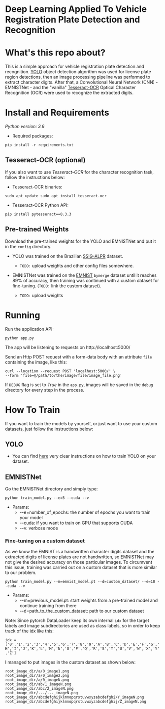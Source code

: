 # Deep Learning Applied To Vehicle Registration Plate Detection and Recognition

# What's this repo about?

This is a simple approach for vehicle registration plate detection and recognition. [YOLO](https://github.com/pjreddie/darknet) object detection algorithm was used for license plate region detections, then an image processing pipeline was performed to extract character digits. After that, a Convolutional Neural Network (CNN) - EMNISTNet - and the "vanilla" [Tesseract-OCR](https://github.com/tesseract-ocr/tesseract) Optical Character Recognition (OCR) were used to recognize the extracted digits.

# Install and Requirements

*Python version: 3.6*

* Required packages:

````
pip install -r requirements.txt
````

## Tesseract-OCR (optional)

If you also want to use *Tesseract-OCR* for the character recognition task, follow the instructions below:

* Tesseract-OCR binaries:
````
sudo apt update sudo apt install tesseract-ocr
````

* Tesseract-OCR Python API:
````
pip install pytesseract==0.3.3
````

## Pre-trained Weights

Download the pre-trained weights for the YOLO and EMNISTNet and put it in the `config` directory.

* YOLO was trained on the Brazilian [SSIG-ALPR](http://smartsenselab.dcc.ufmg.br/en/dataset/banco-de-dados-sense-alpr/) dataset.
  * `TODO:` upload weights and other config files somewhere.

* EMNISTNet was trained on the [EMNIST](https://www.nist.gov/itl/products-and-services/emnist-dataset) `bymerge` dataset until it reaches 89% of accuracy, then training was continued with a custom dataset for fine-tuning. (`TODO:` link the custom dataset).
  * `TODO:` upload weights

# Running
Run the application API:
````
python app.py
````

The app will be listening to requests on http://localhost:5000/

Send an Http POST request with a form-data body with an attribute `file` containing the image, like this:

````
curl --location --request POST 'localhost:5000/' \
--form 'file=@/path/to/the/image/file/image_file.png'
````

If `DEBUG` flag is set to *True* in the `app.py`, images will be saved in the `debug` directory for every step in the process.

# How To Train

If you want to train the models by yourself, or just want to use your custom datasets, just follow the instructions below:

## YOLO

* You can find [here](https://github.com/AlexeyAB/darknet) very clear instructions on how to train YOLO on your dataset.

## EMNISTNet

Go the EMNISTNet directory and simply type:
````
python train_model.py --e=5 --cuda --v
````

* Params: 
  * --e=number_of_epochs: the number of epochs you want to train your model
  * --cuda: if you want to train on GPU that supports CUDA
  * --v: verbose mode

### Fine-tuning on a custom dataset

As we know the EMNIST is a handwritten character digits dataset and the extracted digits of license plates are not handwritten, so EMNISTNet may not give the desired accuracy on those particular images. To circumvent this issue, training was carried out on a custom dataset that is more similar to our problem.

````
python train_model.py --m=emnist_model.pt --d=custom_dataset/ --e=10 --cuda --v
````

* Params: 
  * --m=previous_model.pt: start weights from a pre-trained model and continue training from there
  * --d=path_to_the_custom_dataset: path to our custom dataset

Note: Since pytorch DataLoader keep its own internal `idx` for the target labels and image subdirectories are used as class labels, so in order to keep track of the idx like this:

`idx = ['0','1','2','3','4','5','6','7','8','9','A','B','C','D','E','F','G','H','I','J','K','L','M','N','O','P','Q','R','S','T','U','V','W','X','Y','Z']`

I managed to put images in the custom dataset as shown below:

````
root_image_dir/a/0_image1.png
root_image_dir/a/0_image2.png
root_image_dir/a/0_imageN.png
root_image_dir/ab/1_imageN.png
root_image_dir/abc/2_imageN.png
root_image_dir/.../..._imageN.png
root_image_dir/abcdefghijklmnopqrstuvwxyzabcdefghi/Y_imageN.png
root_image_dir/abcdefghijklmnopqrstuvwxyzabcdefghij/Z_imageN.png
````
